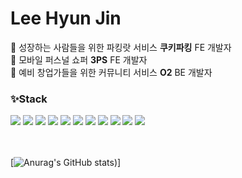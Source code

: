 # Lee Hyun Jin

<!--
**hyundang/hyundang** is a ✨ _special_ ✨ repository because its `README.md` (this file) appears on your GitHub profile.

Here are some ideas to get you started:

- 🔭 I’m currently working on ...
- 🌱 I’m currently learning ...
- 👯 I’m looking to collaborate on ...
- 🤔 I’m looking for help with ...
- 💬 Ask me about ...
- 📫 How to reach me: ...
- 😄 Pronouns: ...
- ⚡ Fun fact: ...
-->
🍪 성장하는 사람들을 위한 파킹랏 서비스 **쿠키파킹** FE 개발자   
👗 모바일 퍼스널 쇼퍼 **3PS** FE 개발자
<br/>
🌊 예비 창업가들을 위한 커뮤니티 서비스 **O2** BE 개발자


### ✨Stack
<a href="[연결할 링크]" target="_blank"><img src="https://img.shields.io/badge/javascript-F7DF1E?style=flat-square&logo=JavaScript&logoColor=white"/></a>
<a href="[연결할 링크]" target="_blank"><img src="https://img.shields.io/badge/typescript-3178C6?style=flat-square&logo=TypeScript&logoColor=white"/></a>
<a href="[연결할 링크]" target="_blank"><img src="https://img.shields.io/badge/python-3776AB?style=flat-square&logo=Python&logoColor=white"/></a>
<a href="[연결할 링크]" target="_blank"><img src="https://img.shields.io/badge/React-61DAFB?style=flat-square&logo=React&logoColor=white"/></a>
<a href="[연결할 링크]" target="_blank"><img src="https://img.shields.io/badge/Next.js-000000?style=flat-square&logo=Next.js&logoColor=white"/></a>
<a href="[연결할 링크]" target="_blank"><img src="https://img.shields.io/badge/Node.js-339933?style=flat-square&logo=Node.js&logoColor=white"/></a>
<a href="[연결할 링크]" target="_blank"><img src="https://img.shields.io/badge/mongoDB-47A248?style=flat-square&logo=MongoDB&logoColor=white"/></a>
<a href="[연결할 링크]" target="_blank"><img src="https://img.shields.io/badge/styled-DB7093?style=flat-square&logo=styled-components&logoColor=white"/></a> <a href="[연결할 링크]" target="_blank"><img src="https://img.shields.io/badge/Express-000000?Express=flat-square&logo=Express&logoColor=white"/></a>
<a href="[연결할 링크]" target="_blank"><img src="https://img.shields.io/badge/Storybook-FF4785?Storybook=flat-square&logo=Storybook&logoColor=white"/></a>
<a href="[연결할 링크]" target="_blank"><img src="https://img.shields.io/badge/Sequelize-52B0E7?Sequelize=flat-square&logo=Sequelize&logoColor=white"/></a>  

<br></br>
[![Anurag's GitHub stats](https://github-readme-stats.vercel.app/api?username=hyundang&show_icons=true&theme=radical))]
